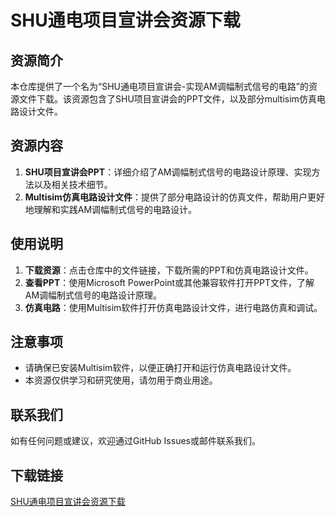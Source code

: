 # SHU通电项目宣讲会资源下载

## 资源简介

本仓库提供了一个名为“SHU通电项目宣讲会-实现AM调幅制式信号的电路”的资源文件下载。该资源包含了SHU项目宣讲会的PPT文件，以及部分multisim仿真电路设计文件。

## 资源内容

1. **SHU项目宣讲会PPT**：详细介绍了AM调幅制式信号的电路设计原理、实现方法以及相关技术细节。
2. **Multisim仿真电路设计文件**：提供了部分电路设计的仿真文件，帮助用户更好地理解和实践AM调幅制式信号的电路设计。

## 使用说明

1. **下载资源**：点击仓库中的文件链接，下载所需的PPT和仿真电路设计文件。
2. **查看PPT**：使用Microsoft PowerPoint或其他兼容软件打开PPT文件，了解AM调幅制式信号的电路设计原理。
3. **仿真电路**：使用Multisim软件打开仿真电路设计文件，进行电路仿真和调试。

## 注意事项

- 请确保已安装Multisim软件，以便正确打开和运行仿真电路设计文件。
- 本资源仅供学习和研究使用，请勿用于商业用途。

## 联系我们

如有任何问题或建议，欢迎通过GitHub Issues或邮件联系我们。

## 下载链接

[SHU通电项目宣讲会资源下载](https://pan.quark.cn/s/c1ad74b4ff5a)
